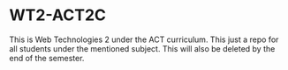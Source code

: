 # WT2-ACT2C
This is Web Technologies 2 under the ACT curriculum. This just a repo for all students under the mentioned subject. This will also be deleted by the end of the semester.
